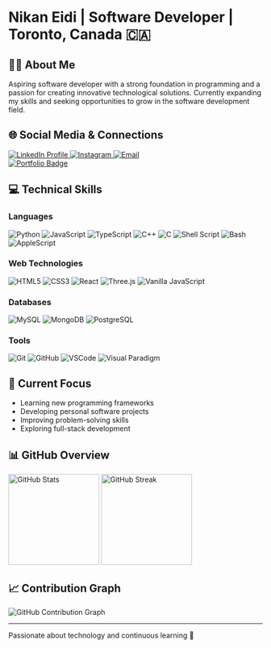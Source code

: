 # Nikan Eidi | Software Developer | Toronto, Canada 🇨🇦

## 👨‍💻 About Me
Aspiring software developer with a strong foundation in programming and a passion for creating innovative technological solutions. Currently expanding my skills and seeking opportunities to grow in the software development field.

## 🌐 Social Media & Connections

<div align="left">
  <!-- LinkedIn -->
    <a href="https://www.linkedin.com/in/nikan-eidi/" target="_blank">
    <img src="https://img.shields.io/badge/LinkedIn-0077B5?style=for-the-badge&logo=LinkedIn&logoColor=white" 
         alt="LinkedIn Profile"/>
</a>
  <!-- Instagram -->
  <a href="https://www.instagram.com/nikankuroko" target="_blank">
    <img src="https://img.shields.io/badge/Instagram-E4405F?style=for-the-badge&logo=instagram&logoColor=white" alt="Instagram"/>
  </a>
  
  <!-- Email -->
  <a href="mailto:nikaneydi1984@gmail.com">
    <img src="https://img.shields.io/badge/Email-D14836?style=for-the-badge&logo=gmail&logoColor=white" alt="Email"/>
  </a>

  <!-- portfolio -->
<div>
  <a href="https://nikanportfolio.onrender.com" target="_blank">
    <img src="https://img.shields.io/badge/Portfolio-%230077B5.svg?style=for-the-badge&logo=Firefox&logoColor=white" 
         alt="Portfolio Badge" />
  </a>
</div>

## 💻 Technical Skills

### **Languages**
![Python](https://img.shields.io/badge/Python-3776AB?style=for-the-badge&logo=python&logoColor=white)
![JavaScript](https://img.shields.io/badge/JavaScript-F7DF1E?style=for-the-badge&logo=javascript&logoColor=black)
![TypeScript](https://img.shields.io/badge/TypeScript-3178C6?style=for-the-badge&logo=typescript&logoColor=white)
![C++](https://img.shields.io/badge/C++-00599C?style=for-the-badge&logo=cplusplus&logoColor=white)
![C](https://img.shields.io/badge/C-A8B9CC?style=for-the-badge&logo=c&logoColor=black)
![Shell Script](https://img.shields.io/badge/Shell_Script-4EAA25?style=for-the-badge&logo=gnu-bash&logoColor=white)
![Bash](https://img.shields.io/badge/Bash-121011?style=for-the-badge&logo=gnu-bash&logoColor=white)
![AppleScript](https://img.shields.io/badge/AppleScript-000000?style=for-the-badge&logo=apple&logoColor=white)

### **Web Technologies**
![HTML5](https://img.shields.io/badge/HTML5-E34F26?style=for-the-badge&logo=html5&logoColor=white)
![CSS3](https://img.shields.io/badge/CSS3-1572B6?style=for-the-badge&logo=css3&logoColor=white)
![React](https://img.shields.io/badge/React-61DAFB?style=for-the-badge&logo=react&logoColor=black)
![Three.js](https://img.shields.io/badge/Three.js-000000?style=for-the-badge&logo=three.js&logoColor=white)
![Vanilla JavaScript](https://img.shields.io/badge/Vanilla_JS-F7DF1E?style=for-the-badge&logo=javascript&logoColor=black)

### **Databases**
![MySQL](https://img.shields.io/badge/MySQL-4479A1?style=for-the-badge&logo=mysql&logoColor=white)
![MongoDB](https://img.shields.io/badge/MongoDB-47A248?style=for-the-badge&logo=mongodb&logoColor=white)
![PostgreSQL](https://img.shields.io/badge/PostgreSQL-336791?style=for-the-badge&logo=postgresql&logoColor=white)

### **Tools**
![Git](https://img.shields.io/badge/Git-F05032?style=for-the-badge&logo=git&logoColor=white)
![GitHub](https://img.shields.io/badge/GitHub-181717?style=for-the-badge&logo=github&logoColor=white)
![VSCode](https://img.shields.io/badge/VSCode-0078D4?style=for-the-badge&logo=visual-studio-code&logoColor=white)
![Visual Paradigm](https://img.shields.io/badge/Visual%20Paradigm-551A8B?style=for-the-badge&logo=visualparadigm&logoColor=white)
## 🚀 Current Focus
- Learning new programming frameworks
- Developing personal software projects
- Improving problem-solving skills
- Exploring full-stack development

## 📊 GitHub Overview

<div align="left">
  <img src="https://github-readme-stats.vercel.app/api?username=NikanEidi&theme=tokyonight&show_icons=true&hide_border=false&include_all_commits=true" alt="GitHub Stats" height="180">
  <img src="https://github-readme-streak-stats.herokuapp.com/?user=NikanEidi&theme=tokyonight&hide_border=false" alt="GitHub Streak" height="180">
</div>

## 📈 Contribution Graph

![GitHub Contribution Graph](https://github-profile-trophy.vercel.app/?username=NikanEidi&theme=tokyonight&no-frame=true&column=4)

---

Passionate about technology and continuous learning 🌱
